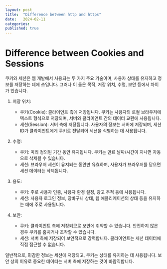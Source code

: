 ```yaml
---
layout: post
title:  "Difference between http and https"
date:   2024-02-11
categories:
published: true
---
```


# Difference between Cookies and Sessions

쿠키와 세션은 웹 개발에서 사용되는 두 가지 주요 기술이며, 사용자 상태를 유지하고 정보를 저장하는 데에 쓰입니다. 그러나 이 둘은 목적, 저장 위치, 수명, 보안 등에서 차이가 있습니다.

1. 저장 위치:
   - 쿠키(Cookie): 클라이언트 측에 저장됩니다. 쿠키는 사용자의 로컬 브라우저에 텍스트 형식으로 저장되며, 서버와 클라이언트 간의 데이터 교환에 사용됩니다.
   - 세션(Session): 서버 측에 저장됩니다. 사용자의 정보는 서버에 저장되며, 세션 ID가 클라이언트에게 쿠키로 전달되어 세션을 식별하는 데 사용됩니다.

2. 수명:
   - 쿠키: 미리 정의된 기간 동안 유지됩니다. 쿠키는 만료 날짜/시간이 지나면 자동으로 삭제될 수 있습니다.
   - 세션: 브라우저 세션이 유지되는 동안만 유효하며, 사용자가 브라우저를 닫으면 세션 데이터는 삭제됩니다.

3. 용도:
   - 쿠키: 주로 사용자 인증, 사용자 환경 설정, 광고 추적 등에 사용됩니다.
   - 세션: 사용자 로그인 정보, 장바구니 상태, 웹 애플리케이션의 상태 등을 유지하는 데에 주로 사용됩니다.

4. 보안:
   - 쿠키: 클라이언트 측에 저장되므로 보안에 취약할 수 있습니다. 안전하지 않은 경우 쿠키를 훔치거나 조작할 수 있습니다.
   - 세션: 서버 측에 저장되어 보안적으로 강력합니다. 클라이언트는 세션 데이터에 직접 접근할 수 없습니다.

일반적으로, 민감한 정보는 세션에 저장되고, 쿠키는 상태를 유지하는 데 사용됩니다. 보안 상의 이유로 중요한 데이터는 서버 측에 저장하는 것이 바람직합니다.
